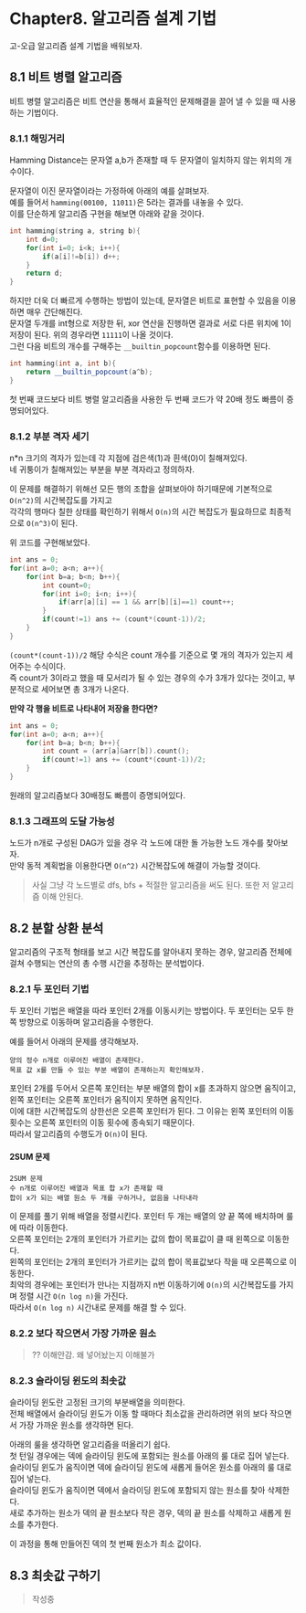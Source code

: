 # Chapter8. 알고리즘 설계 기법
고-오급 알고리즘 설계 기법을 배워보자.  

## 8.1 비트 병렬 알고리즘
비트 병렬 알고리즘은 비트 연산을 통해서 효율적인 문제해결을 끌어 낼 수 있을 때 사용하는 기법이다.  
### 8.1.1 해밍거리
Hamming Distance는 문자열 a,b가 존재할 때 두 문자열이 일치하지 않는 위치의 개수이다.  

문자열이 이진 문자열이라는 가정하에 아래의 예를 살펴보자.  
예를 들어서 `hamming(00100, 11011)`은 5라는 결과를 내놓을 수 있다.  
이를 단순하게 알고리즘 구현을 해보면 아래와 같을 것이다.  
```cpp
int hamming(string a, string b){
    int d=0;
    for(int i=0; i<k; i++){
        if(a[i]!=b[i]) d++;
    }
    return d;
}
```

하지만 더욱 더 빠르게 수행하는 방법이 있는데, 문자열은 비트로 표현할 수 있음을 이용하면 매우 간단해진다.  
문자열 두개를 int형으로 저장한 뒤, xor 연산을 진행하면 결과로 서로 다른 위치에 1이 저장이 된다. 위의 경우라면 `11111`이 나올 것이다.  
그런 다음 비트의 개수를 구해주는 `__builtin_popcount`함수를 이용하면 된다.  
```cpp
int hamming(int a, int b){
    return __builtin_popcount(a^b);
}
```

첫 번째 코드보다 비트 병렬 알고리즘을 사용한 두 번째 코드가 약 20배 정도 빠름이 증명되어있다.  

### 8.1.2 부분 격자 세기
n*n 크기의 격자가 있는데 각 지점에 검은색(1)과 흰색(0)이 칠해져있다.  
네 귀퉁이가 칠해져있는 부분을 부분 격자라고 정의하자. 

이 문제를 해결하기 위해선 모든 행의 조합을 살펴보아야 하기때문에 기본적으로 `O(n^2)`의 시간복잡도를 가지고  
각각의 행마다 칠한 상태를 확인하기 위해서 `O(n)`의 시간 복잡도가 필요하므로 최종적으로 `O(n^3)`이 된다.  

위 코드를 구현해보았다.  
```cpp
int ans = 0;
for(int a=0; a<n; a++){
    for(int b=a; b<n; b++){
        int count=0;
        for(int i=0; i<n; i++){
            if(arr[a][i] == 1 && arr[b][i]==1) count++;
        }
        if(count!=1) ans += (count*(count-1))/2; 
    }
}
```
`(count*(count-1))/2` 해당 수식은 count 개수를 기준으로 몇 개의 격자가 있는지 세어주는 수식이다.  
즉 count가 3이라고 했을 때 모서리가 될 수 있는 경우의 수가 3개가 있다는 것이고, 부분적으로 세어보면 총 3개가 나온다.  

**만약 각 행을 비트로 나타내어 저장을 한다면?**  
```cpp
int ans = 0;
for(int a=0; a<n; a++){
    for(int b=a; b<n; b++){
        int count = (arr[a]&arr[b]).count();
        if(count!=1) ans += (count*(count-1))/2; 
    }
}
```

원래의 알고리즘보다 30배정도 빠름이 증명되어있다.  

### 8.1.3 그래프의 도달 가능성
노드가 n개로 구성된 DAG가 있을 경우 각 노드에 대한 돌 가능한 노드 개수를 찾아보자.  
만약 동적 계획법을 이용한다면 `O(n^2)` 시간복잡도에 해결이 가능할 것이다.
> 사실 그냥 각 노드별로 dfs, bfs + 적절한 알고리즘을 써도 된다.  또한 저 알고리즘 이해 안된다.  


## 8.2 분할 상환 분석
알고리즘의 구조적 형태를 보고 시간 복잡도를 알아내지 못하는 경우, 알고리즘 전체에 걸쳐 수행되는 연산의 총 수행 시간을 추정하는 분석법이다.  

### 8.2.1 두 포인터 기법
두 포인터 기법은 배열을 따라 포인터 2개를 이동시키는 방법이다. 
두 포인터는 모두 한쪽 방향으로 이동하며 알고리즘을 수행한다.  

예를 들어서 아래의 문제를 생각해보자.  
```
양의 정수 n개로 이루어진 배열이 존재한다.
목표 값 x를 만들 수 있는 부분 배열이 존재하는지 확인해보자.
```

포인터 2개를 두어서 오른쪽 포인터는 부분 배열의 합이 x를 초과하지 않으면 움직이고, 왼쪽 포인터는 오른쪽 포인터가 움직이지 못하면 움직인다.  
이에 대한 시간복잡도의 상한선은 오른쪽 포인터가 된다. 그 이유는 왼쪽 포인터의 이동횟수는 오른쪽 포인터의 이동 횟수에 종속되기 때문이다.  
따라서 알고리즘의 수행도가 `O(n)`이 된다.

#### 2SUM 문제
```
2SUM 문제
수 n개로 이루어진 배열과 목표 합 x가 존재할 때
합이 x가 되는 배열 원소 두 개를 구하거나, 없음을 나타내라
```
이 문제를 풀기 위해 배열을 정렬시킨다. 포인터 두 개는 배열의 양 끝 쪽에 배치하며 룰에 따라 이동한다.  
오른쪽 포인터는 2개의 포인터가 가르키는 값의 합이 목표값이 클 때 왼쪽으로 이동한다.  
왼쪽의 포인터는 2개의 포인터가 가르키는 값의 합이 목표값보다 작을 때 오른쪽으로 이동한다.  
최악의 경우에는 포인터가 만나는 지점까지 n번 이동하기에 `O(n)`의 시간복잡도를 가지며 정렬 시간 `O(n log n)`을 가진다.  
따라서 `O(n log n)` 시간내로 문제를 해결 할 수 있다.


### 8.2.2 보다 작으면서 가장 가까운 원소
> ?? 이해안감. 왜 넣어놨는지 이해불가

### 8.2.3 슬라이딩 윈도의 최솟값
슬라이딩 윈도란 고정된 크기의 부분배열을 의미한다.  
전체 배열에서 슬라이딩 윈도가 이동 할 때마다 최소값을 관리하려면 위의 보다 작으면서 가장 가까운 원소를 생각하면 된다.  

아래의 룰을 생각하면 알고리즘을 떠올리기 쉽다.  
첫 턴일 경우에는 덱에 슬라이딩 윈도에 포함되는 원소를 아래의 룰 대로 집어 넣는다.  
슬라이딩 윈도가 움직이면 덱에 슬라이딩 윈도에 새롭게 들어온 원소를 아래의 룰 대로 집어 넣는다.  
슬라이딩 윈도가 움직이면 덱에서 슬라이딩 윈도에 포함되지 않는 원소를 찾아 삭제한다.  
새로 추가하는 원소가 덱의 끝 원소보다 작은 경우, 덱의 끝 원소를 삭제하고 새롭게 원소를 추가한다.

이 과정을 통해 만들어진 덱의 첫 번째 원소가 최소 값이다.  

## 8.3 최솟값 구하기
> 작성중
